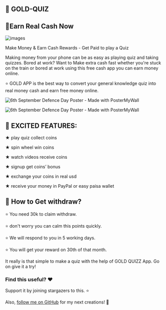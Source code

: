 ## :tada: GOLD-QUIZ
## :tada:Earn Real Cash Now
                                   
![images](https://user-images.githubusercontent.com/112378013/192100609-b5d62578-3cf5-4bfe-8730-6297e339fdb0.jpg)

Make Money & Earn Cash Rewards - Get Paid to play a Quiz

Making money from your phone can be as easy as playing quiz
and taking quizzes. Bored at work?
Want to Make extra cash fast whether you're stuck on the train or bored at work using this free cash app you can earn money online.

⭐ GOLD APP is the best way to convert your general knowledge quiz into real money cash and earn free money online.


![6th September Defence Day Poster - Made with PosterMyWall](https://user-images.githubusercontent.com/112378013/192102472-66952595-8b8c-4385-a8d3-a3edd7bfc2a4.jpg)

![6th September Defence Day Poster - Made with PosterMyWall](https://user-images.githubusercontent.com/112378013/192102627-764b6bb3-6622-4c0c-ae24-c893a8d07877.jpg)

## :tada: EXCITED FEATURES:
★ play quiz collect coins

★ spin wheel win coins

★ watch videos receive coins

★ signup get coins’ bonus

★ exchange your coins in real usd

★ receive your money in PayPal or easy paisa wallet

## :tada: How to Get withdraw?

⭐ You need 30k to claim withdraw.

⭐ don't worry you can calm this points quickly.

⭐ We will respond to you in 5 working days.

⭐ You will get your reward on 30th of that month.


It really is that simple to make a quiz with the help of GOLD QUIZZ App. Go on give it a try!


### Find this useful? ❤️
Support it by joining stargazers to this. ⭐

Also, [follow me on GitHub](https://github.com/SultanAyubi360) for my next creations! 🤩



